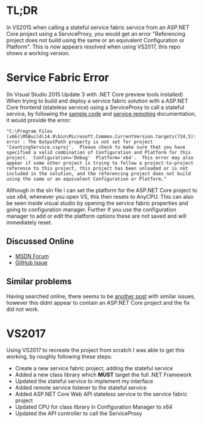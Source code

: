 # TL;DR

In VS2015 when calling a stateful service fabric service from an ASP.NET Core project using a ServiceProxy, you would get an error "Referencing project does not build using the same or an equivalent Configuration or Platform". This is now appears resolved when using VS2017, this repo shows a working version.

# Service Fabric Error

(In Visual Studio 2015 Update 3 with .NET Core preview tools installed) When trying to build and deploy a service fabric solution with a ASP.NET Core frontend (stateless service) using a ServiceProxy to call a stateful service, 
by following the [sample code](https://azure.microsoft.com/en-us/documentation/samples/service-fabric-dotnet-web-reference-app/) and [service remoting](https://azure.microsoft.com/en-us/documentation/articles/service-fabric-reliable-services-communication-remoting/) documentation, it would provide the error: 

```
"C:\Program Files (x86)\MSBuild\14.0\bin\Microsoft.Common.CurrentVersion.targets(724,5): error : The OutputPath property is not set for project 'CountingService.csproj'.  Please check to make sure that you have specified a valid combination of Configuration and Platform for this project.  Configuration='Debug'  Platform='x64'.  This error may also appear if some other project is trying to follow a project-to-project reference to this project, this project has been unloaded or is not included in the solution, and the referencing project does not build using the same or an equivalent Configuration or Platform."
```

Although in the sln file i can set the platform for the ASP.NET Core project to use x64, whenever you open VS, this then resets to AnyCPU. This can also be seen inside visual studio by opening the service fabric properties and going to configuration manager. Further if you use the configuration manager to add or edit the platform options these are not saved and will immediately reset.

## Discussed Online

* [MSDN Forum](https://social.msdn.microsoft.com/Forums/vstudio/en-US/9b733a3b-2b65-416b-b2bd-15080b51f57b/referencing-project-does-not-build-using-the-same-or-an-equivalent-configuration-or-platform-error?forum=AzureServiceFabric)
* [GitHub Issue](https://github.com/aspnet/Home/issues/1804)

## Similar problems

Having searched online, there seems to be [another post](https://social.msdn.microsoft.com/Forums/vstudio/en-US/756b4a67-1904-4a77-90ec-a4358d5a7ee7/source-code-not-uptodate-with-deployment?forum=AzureServiceFabric) with similar issues, however this didnt appear to contain an ASP.NET Core project and the fix did not work.

# VS2017

Using VS2017 to recreate the project from scratch I was able to get this working, by roughly following these steps:

* Create a new service fabric project, adding the stateful service
* Added a new class library which **MUST** target the full .NET Framework
* Updated the stateful service to implement my interface
* Added remote service listener to the stateful service
* Added ASP.NET Core Web API stateless service to the service fabric project
* Updated CPU for class library in Configuration Manager to x64
* Updated the API controller to call the ServiceProxy